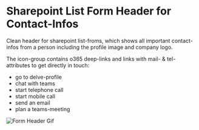 # Sharepoint List Form Header for Contact-Infos
Clean header for sharepoint list-froms, which shows all important contact-infos from a person including the profile image and company logo. 

The icon-group contains o365 deep-links and links with mail- & tel-attributes to get directly in touch:
- go to delve-profile
- chat with teams
- start telephone call
- start mobile call
- send an email
- plan a teams-meeting

![Form Header Gif](https://github.com/UdoOne/List-Formatting-Form-Header-Template-Contactlist/blob/master/List-Formatting-Form-Header-Contactinfos.gif)
